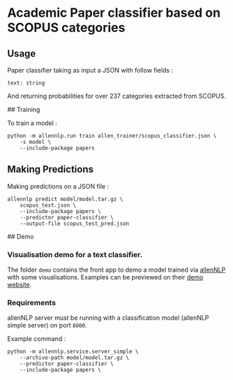 # Academic Paper classifier based on SCOPUS categories

## Usage
Paper classifier taking as input a JSON with follow fields :

```
text: string
```

And returning probabilities for over 237 categories extracted from SCOPUS.

## Training

To train a model :

```
python -m allennlp.run train allen_trainer/scopus_classifier.json \
    -s model \
    --include-package papers
```
## Making Predictions

Making predictions on a JSON file :

```
allennlp predict model/model.tar.gz \
    scopus_test.json \
    --include-package papers \
    --predictor paper-classifier \
    --output-file scopus_test_pred.json
```

## Demo
### Visualisation demo for a text classifier.
The folder `demo` contains the front app to demo a model trained via [allenNLP](allennlp.org) with some visualisations. Examples can be previewed on their [demo website](demo.allennlp.org/).
### Requirements

allenNLP server must be running with a classification model (allenNLP simple server) on port `8000`.

Example command :

```
python -m allennlp.service.server_simple \
    --archive-path model/model.tar.gz \
    --predictor paper-classifier \
    --include-package papers \
```
